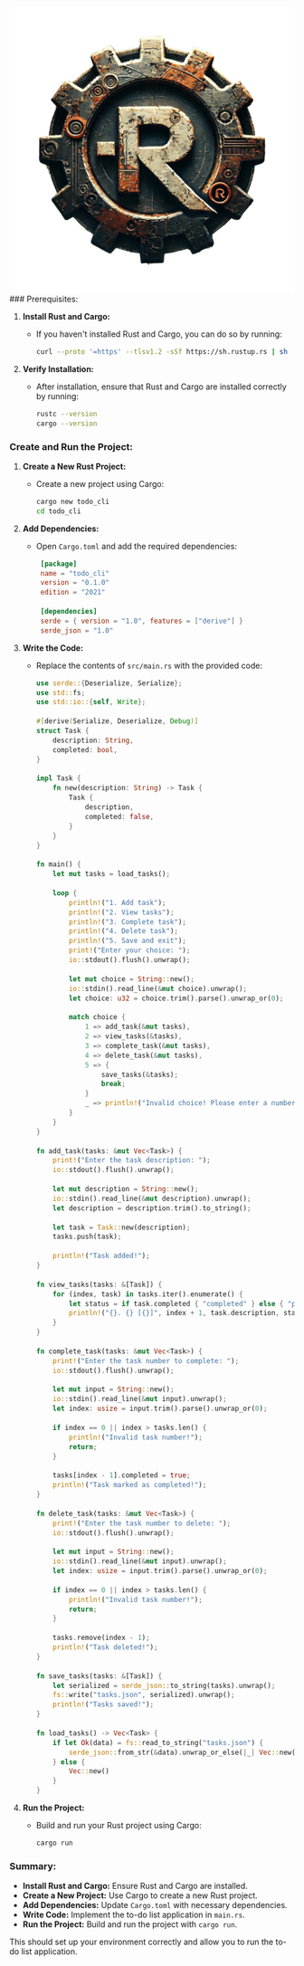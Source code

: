 ![Description](rust.png)### Prerequisites:

1. **Install Rust and Cargo:**

   - If you haven't installed Rust and Cargo, you can do so by running:
     ```sh
     curl --proto '=https' --tlsv1.2 -sSf https://sh.rustup.rs | sh
     ```

2. **Verify Installation:**
   - After installation, ensure that Rust and Cargo are installed correctly by running:
     ```sh
     rustc --version
     cargo --version
     ```

### Create and Run the Project:

1. **Create a New Rust Project:**

   - Create a new project using Cargo:
     ```sh
     cargo new todo_cli
     cd todo_cli
     ```

2. **Add Dependencies:**

   - Open `Cargo.toml` and add the required dependencies:
     ```toml
      [package]
      name = "todo_cli"
      version = "0.1.0"
      edition = "2021"
      
      [dependencies]
      serde = { version = "1.0", features = ["derive"] }
      serde_json = "1.0"
     ```

3. **Write the Code:**

   - Replace the contents of `src/main.rs` with the provided code:

     ```rust
     use serde::{Deserialize, Serialize};
     use std::fs;
     use std::io::{self, Write};

     #[derive(Serialize, Deserialize, Debug)]
     struct Task {
         description: String,
         completed: bool,
     }

     impl Task {
         fn new(description: String) -> Task {
             Task {
                 description,
                 completed: false,
             }
         }
     }

     fn main() {
         let mut tasks = load_tasks();

         loop {
             println!("1. Add task");
             println!("2. View tasks");
             println!("3. Complete task");
             println!("4. Delete task");
             println!("5. Save and exit");
             print!("Enter your choice: ");
             io::stdout().flush().unwrap();

             let mut choice = String::new();
             io::stdin().read_line(&mut choice).unwrap();
             let choice: u32 = choice.trim().parse().unwrap_or(0);

             match choice {
                 1 => add_task(&mut tasks),
                 2 => view_tasks(&tasks),
                 3 => complete_task(&mut tasks),
                 4 => delete_task(&mut tasks),
                 5 => {
                     save_tasks(&tasks);
                     break;
                 }
                 _ => println!("Invalid choice! Please enter a number between 1 and 5."),
             }
         }
     }

     fn add_task(tasks: &mut Vec<Task>) {
         print!("Enter the task description: ");
         io::stdout().flush().unwrap();

         let mut description = String::new();
         io::stdin().read_line(&mut description).unwrap();
         let description = description.trim().to_string();

         let task = Task::new(description);
         tasks.push(task);

         println!("Task added!");
     }

     fn view_tasks(tasks: &[Task]) {
         for (index, task) in tasks.iter().enumerate() {
             let status = if task.completed { "completed" } else { "pending" };
             println!("{}. {} [{}]", index + 1, task.description, status);
         }
     }

     fn complete_task(tasks: &mut Vec<Task>) {
         print!("Enter the task number to complete: ");
         io::stdout().flush().unwrap();

         let mut input = String::new();
         io::stdin().read_line(&mut input).unwrap();
         let index: usize = input.trim().parse().unwrap_or(0);

         if index == 0 || index > tasks.len() {
             println!("Invalid task number!");
             return;
         }

         tasks[index - 1].completed = true;
         println!("Task marked as completed!");
     }

     fn delete_task(tasks: &mut Vec<Task>) {
         print!("Enter the task number to delete: ");
         io::stdout().flush().unwrap();

         let mut input = String::new();
         io::stdin().read_line(&mut input).unwrap();
         let index: usize = input.trim().parse().unwrap_or(0);

         if index == 0 || index > tasks.len() {
             println!("Invalid task number!");
             return;
         }

         tasks.remove(index - 1);
         println!("Task deleted!");
     }

     fn save_tasks(tasks: &[Task]) {
         let serialized = serde_json::to_string(tasks).unwrap();
         fs::write("tasks.json", serialized).unwrap();
         println!("Tasks saved!");
     }

     fn load_tasks() -> Vec<Task> {
         if let Ok(data) = fs::read_to_string("tasks.json") {
             serde_json::from_str(&data).unwrap_or_else(|_| Vec::new())
         } else {
             Vec::new()
         }
     }
     ```

4. **Run the Project:**
   - Build and run your Rust project using Cargo:
     ```sh
     cargo run
     ```

### Summary:

- **Install Rust and Cargo:** Ensure Rust and Cargo are installed.
- **Create a New Project:** Use Cargo to create a new Rust project.
- **Add Dependencies:** Update `Cargo.toml` with necessary dependencies.
- **Write Code:** Implement the to-do list application in `main.rs`.
- **Run the Project:** Build and run the project with `cargo run`.

This should set up your environment correctly and allow you to run the to-do list application. 
